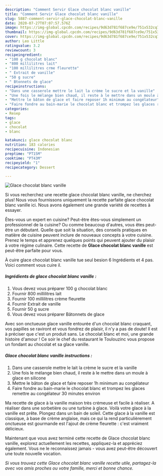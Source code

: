 ```yaml
---
description: "Comment Servir Glace chocolat blanc vanille"
title: "Comment Servir Glace chocolat blanc vanille"
slug: 5887-comment-servir-glace-chocolat-blanc-vanille
date: 2020-07-27T07:07:57.576Z
image: https://img-global.cpcdn.com/recipes/9d63d781f687ce9e/751x532cq70/glace-chocolat-blanc-vanille-photo-principale-de-la-recette.jpg
thumbnail: https://img-global.cpcdn.com/recipes/9d63d781f687ce9e/751x532cq70/glace-chocolat-blanc-vanille-photo-principale-de-la-recette.jpg
cover: https://img-global.cpcdn.com/recipes/9d63d781f687ce9e/751x532cq70/glace-chocolat-blanc-vanille-photo-principale-de-la-recette.jpg
author: Leo Little
ratingvalue: 3.2
reviewcount: 3
recipeingredient:
- "100 g chocolat blanc"
- "800 millilitres lait"
- "100 millilitres crme fleurette"
- " Extrait de vanille"
- "50 g sucre"
- " Btonnets de glace"
recipeinstructions:
- "Dans une casserole mettre le lait la crème le sucre et la vanille"
- "Une fois le mélange bien chaud, il reste à le mettre dans un moule à glace en silicone"
- "Mettre le bâton de glace et faire reposer 1h minimum au congélateur"
- "Faire fondre au bain-marie le chocolat blanc et trompez les glaces remettre au congélateur 30 minutes environ"
categories:
- Resep
tags:
- glace
- chocolat
- blanc

katakunci: glace chocolat blanc 
nutrition: 183 calories
recipecuisine: Indonesian
preptime: "PT15M"
cooktime: "PT43M"
recipeyield: "1"
recipecategory: Dessert

---
```



![Glace chocolat blanc vanille](https://img-global.cpcdn.com/recipes/9d63d781f687ce9e/751x532cq70/glace-chocolat-blanc-vanille-photo-principale-de-la-recette.jpg)

Si vous recherchez une recette glace chocolat blanc vanille, ne cherchez plus! Nous vous fournissons uniquement la recette parfaite glace chocolat blanc vanille ici. Nous avons également une grande variété de recettes à essayer.

Êtes-vous un expert en cuisine? Peut-être êtes-vous simplement un professionnel de la cuisine? Ou comme beaucoup d'autres, vous êtes peut-être un débutant. Quelle que soit la situation, des conseils pratiques en matière de cuisine peuvent inclure de nouveaux concepts à votre cuisine. Prenez le temps et apprenez quelques points qui peuvent ajouter du plaisir à votre régime culinaire. Cette recette de <strong> Glace chocolat blanc vanille </strong> est peut-être parfaite pour vous.

<!--inarticleads1-->

À cuire glace chocolat blanc vanille tue seul besion 6 Ingrédients et 4 pas. Voici comment vous cuire il.

##### Ingrédients de glace chocolat blanc vanille :

1. Vous devez vous préparer 100 g chocolat blanc
1. Fournir 800 millilitres lait
1. Fournir 100 millilitres crème fleurette
1. Fournir  Extrait de vanille
1. Fournir 50 g sucre
1. Vous devez vous préparer  Bâtonnets de glace


Avec son onctueuse glace vanille entourée d&#39;un chocolat blanc craquant, vos papilles se raviront et vous fondrez de plaisir, il n&#39;y a pas de doute! Il est à préciser que c&#39;est un produit sans. Le chocolat blanc et moi, une grande histoire d&#39;amour ! Ce soir le chef du restaurant le Toulouzinc vous propose un fondant au chocolat et sa glace vanille. 

<!--inarticleads2-->

##### Glace chocolat blanc vanille instructions :

1. Dans une casserole mettre le lait la crème le sucre et la vanille
1. Une fois le mélange bien chaud, il reste à le mettre dans un moule à glace en silicone
1. Mettre le bâton de glace et faire reposer 1h minimum au congélateur
1. Faire fondre au bain-marie le chocolat blanc et trompez les glaces remettre au congélateur 30 minutes environ


Ma recette de glace à la vanille maison très crémeuse et facile à réaliser. A réaliser dans une sorbetière ou une turbine à glace. Voilà votre glace à la vanille est prête. Plongez dans un bain de soleil. Cette glace à la vanille est classique, à base de crème anglaise, mais ce qui la rend particulièrement onctueuse est gourmande est l&#39;ajout de crème fleurette : c&#39;est vraiment délicieux. 

<!--inarticleads1-->

<p>
Maintenant que vous avez terminé cette recette de Glace chocolat blanc vanille, explorez actuellement les recettes, appliquez-la et appréciez également. Vous ne le reconnaissez jamais - vous avez peut-être découvert une toute nouvelle vocation.
</p>

<p>
<i>Si vous trouvez cette Glace chocolat blanc vanille recette utile, partagez-la avec vos amis proches ou votre famille, merci et bonne chance.</i>
</p>
